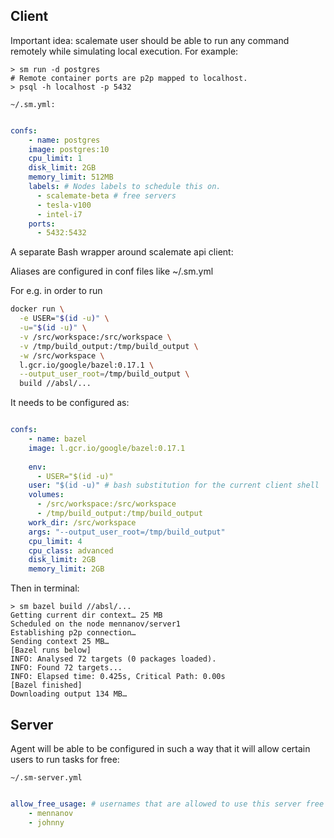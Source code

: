 ## Client

Important idea: scalemate user should be able to run any command remotely 
while simulating local execution. For example:

```text
> sm run -d postgres
# Remote container ports are p2p mapped to localhost.
> psql -h localhost -p 5432
```

`~/.sm.yml:`
```yaml

confs:
    - name: postgres
    image: postgres:10
    cpu_limit: 1
    disk_limit: 2GB
    memory_limit: 512MB
    labels: # Nodes labels to schedule this on.
      - scalemate-beta # free servers
      - tesla-v100
      - intel-i7
    ports:
      - 5432:5432
```

A separate Bash wrapper around scalemate api client:

Aliases are configured in conf files like ~/.sm.yml

For e.g. in order to run
```bash
docker run \
  -e USER="$(id -u)" \
  -u="$(id -u)" \
  -v /src/workspace:/src/workspace \
  -v /tmp/build_output:/tmp/build_output \
  -w /src/workspace \
  l.gcr.io/google/bazel:0.17.1 \
  --output_user_root=/tmp/build_output \
  build //absl/...
```

It needs to be configured as:
```yaml

confs:
    - name: bazel
    image: l.gcr.io/google/bazel:0.17.1
    
    env:
      - USER="$(id -u)"
    user: "$(id -u)" # bash substitution for the current client shell
    volumes:
      - /src/workspace:/src/workspace
      - /tmp/build_output:/tmp/build_output
    work_dir: /src/workspace
    args: "--output_user_root=/tmp/build_output"
    cpu_limit: 4
    cpu_class: advanced
    disk_limit: 2GB
    memory_limit: 2GB
```

Then in terminal:

```text
> sm bazel build //absl/...
Getting current dir context… 25 MB
Scheduled on the node mennanov/server1
Establishing p2p connection…
Sending context 25 MB…
[Bazel runs below]
INFO: Analysed 72 targets (0 packages loaded).
INFO: Found 72 targets...
INFO: Elapsed time: 0.425s, Critical Path: 0.00s
[Bazel finished]
Downloading output 134 MB…
```


## Server

Agent will be able to be configured in such a way that it will allow certain users to run
tasks for free:

`~/.sm-server.yml`
```yaml

allow_free_usage: # usernames that are allowed to use this server free of charge
    - mennanov
    - johnny

```